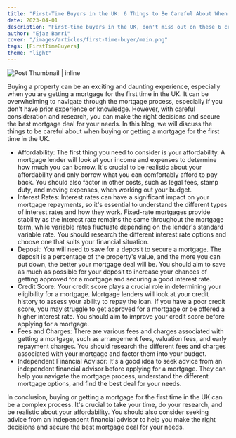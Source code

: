 ```yaml
---
title: "First-Time Buyers in the UK: 6 Things to Be Careful About When Getting a Mortgage"
date: 2023-04-01
description: "First-time buyers in the UK, don't miss out on these 6 crucial tips for getting a mortgage. Read on to secure the best deal for your needs. #mortgages #firsttimebuyers"
author: "Ejaz Barri"
cover: "/images/articles/first-time-buyer/main.png"
tags: [FirstTimeBuyers]
theme: "light"
---
```


![Post Thumbnail | inline](/images/articles/first-time-buyer/main.png)

Buying a property can be an exciting and daunting experience, especially when you are getting a mortgage for the first time in the UK. It can be overwhelming to navigate through the mortgage process, especially if you don't have prior experience or knowledge. However, with careful consideration and research, you can make the right decisions and secure the best mortgage deal for your needs. In this blog, we will discuss the things to be careful about when buying or getting a mortgage for the first time in the UK.

- Affordability: The first thing you need to consider is your affordability. A mortgage lender will look at your income and expenses to determine how much you can borrow. It's crucial to be realistic about your affordability and only borrow what you can comfortably afford to pay back. You should also factor in other costs, such as legal fees, stamp duty, and moving expenses, when working out your budget.
- Interest Rates: Interest rates can have a significant impact on your mortgage repayments, so it's essential to understand the different types of interest rates and how they work. Fixed-rate mortgages provide stability as the interest rate remains the same throughout the mortgage term, while variable rates fluctuate depending on the lender's standard variable rate. You should research the different interest rate options and choose one that suits your financial situation.
- Deposit: You will need to save for a deposit to secure a mortgage. The deposit is a percentage of the property's value, and the more you can put down, the better your mortgage deal will be. You should aim to save as much as possible for your deposit to increase your chances of getting approved for a mortgage and securing a good interest rate.
- Credit Score: Your credit score plays a crucial role in determining your eligibility for a mortgage. Mortgage lenders will look at your credit history to assess your ability to repay the loan. If you have a poor credit score, you may struggle to get approved for a mortgage or be offered a higher interest rate. You should aim to improve your credit score before applying for a mortgage.
- Fees and Charges: There are various fees and charges associated with getting a mortgage, such as arrangement fees, valuation fees, and early repayment charges. You should research the different fees and charges associated with your mortgage and factor them into your budget.
- Independent Financial Advisor: It's a good idea to seek advice from an independent financial advisor before applying for a mortgage. They can help you navigate the mortgage process, understand the different mortgage options, and find the best deal for your needs.

In conclusion, buying or getting a mortgage for the first time in the UK can be a complex process. It's crucial to take your time, do your research, and be realistic about your affordability. You should also consider seeking advice from an independent financial advisor to help you make the right decisions and secure the best mortgage deal for your needs.

